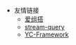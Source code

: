 * 友情链接
  - [爱组搭](http://aizuda.com/)
  - [stream-query](https://vampireachao.gitee.io/stream-query-docs/#/)
  - [YC-Framework](https://framework.youcongtech.com/#/)